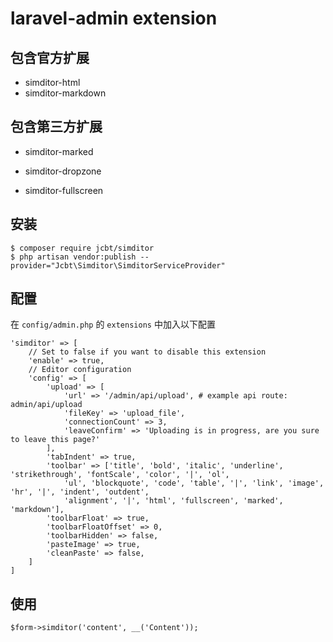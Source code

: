 laravel-admin extension
======

## 包含官方扩展

- simditor-html
- simditor-markdown


## 包含第三方扩展

- simditor-marked

- simditor-dropzone

- simditor-fullscreen

## 安装

```
$ composer require jcbt/simditor
$ php artisan vendor:publish --provider="Jcbt\Simditor\SimditorServiceProvider"
```

## 配置

在 `config/admin.php` 的 `extensions` 中加入以下配置
```
'simditor' => [
    // Set to false if you want to disable this extension
    'enable' => true,
    // Editor configuration
    'config' => [
        'upload' => [
            'url' => '/admin/api/upload', # example api route: admin/api/upload
            'fileKey' => 'upload_file',
            'connectionCount' => 3,
            'leaveConfirm' => 'Uploading is in progress, are you sure to leave this page?'
        ],
        'tabIndent' => true,
        'toolbar' => ['title', 'bold', 'italic', 'underline', 'strikethrough', 'fontScale', 'color', '|', 'ol',
            'ul', 'blockquote', 'code', 'table', '|', 'link', 'image', 'hr', '|', 'indent', 'outdent',
            'alignment', '|', 'html', 'fullscreen', 'marked', 'markdown'],
        'toolbarFloat' => true,
        'toolbarFloatOffset' => 0,
        'toolbarHidden' => false,
        'pasteImage' => true,
        'cleanPaste' => false,
    ]
]
```

## 使用

```
$form->simditor('content', __('Content'));
```
